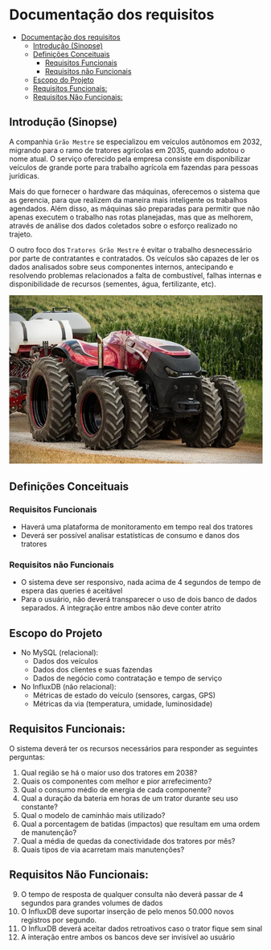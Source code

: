 # Documentação dos requisitos

- [Documentação dos requisitos](#documentação-dos-requisitos)
  - [Introdução (Sinopse)](#introdução-sinopse)
  - [Definições Conceituais](#definições-conceituais)
    - [Requisitos Funcionais](#requisitos-funcionais)
    - [Requisitos não Funcionais](#requisitos-não-funcionais)
  - [Escopo do Projeto](#escopo-do-projeto)
  - [Requisitos Funcionais:](#requisitos-funcionais-1)
  - [Requisitos Não Funcionais:](#requisitos-não-funcionais-1)


## Introdução (Sinopse)

A companhia `Grão Mestre` se especializou em veículos autônomos em 2032, migrando para o ramo de tratores agrícolas em 2035, quando adotou o nome atual. O serviço oferecido pela empresa consiste em disponibilizar veículos de grande porte para trabalho agrícola em fazendas para pessoas jurídicas.

Mais do que fornecer o hardware das máquinas, oferecemos o sistema que as gerencia, para que realizem da maneira mais inteligente os trabalhos agendados. Além disso, as máquinas são preparadas para permitir que não apenas executem o trabalho nas rotas planejadas, mas que as melhorem, através de análise dos dados coletados sobre o esforço realizado no trajeto.

O outro foco dos `Tratores Grão Mestre` é evitar o trabalho desnecessário por parte de contratantes e contratados. Os veículos são capazes de ler os dados analisados sobre seus componentes internos, antecipando e resolvendo problemas relacionados a falta de combustível, falhas internas e disponibilidade de recursos (sementes, água, fertilizante, etc).

![tractor_image](/docs/images/interestelar%20tractor.webp)

## Definições Conceituais

### Requisitos Funcionais

- Haverá uma plataforma de monitoramento em tempo real dos tratores
- Deverá ser possível analisar estatísticas de consumo e danos dos tratores

### Requisitos não Funcionais

- O sistema deve ser responsivo, nada acima de 4 segundos de tempo de espera das queries é aceitável
- Para o usuário, não deverá transparecer o uso de dois banco de dados separados. A integração entre ambos não deve conter atrito

## Escopo do Projeto

- No MySQL (relacional):
  - Dados dos veículos
  - Dados dos clientes e suas fazendas
  - Dados de negócio como contratação e tempo de serviço
- No InfluxDB (não relacional):
  - Métricas de estado do veículo (sensores, cargas, GPS)
  - Métricas da via (temperatura, umidade, luminosidade)

## Requisitos Funcionais:

O sistema deverá ter os recursos necessários para responder as seguintes perguntas:

1. Qual região se há o maior uso dos tratores em 2038?
2. Quais os componentes com melhor e pior arrefecimento?
3. Qual o consumo médio de energia de cada componente?
4. Qual a duração da bateria em horas de um trator durante seu uso constante?
5. Qual o modelo de caminhão mais utilizado?
6. Qual a porcentagem de batidas (impactos) que resultam em uma ordem de manutenção?
7. Qual a média de quedas da conectividade dos tratores por mês?
8. Quais tipos de via acarretam mais manutenções?


## Requisitos Não Funcionais:

9. O tempo de resposta de qualquer consulta não deverá passar de 4 segundos para grandes volumes de dados
10. O InfluxDB deve suportar inserção de pelo menos 50.000 novos registros por segundo.
11. O InfluxDB deverá aceitar dados retroativos caso o trator fique sem sinal
12. A interação entre ambos os bancos deve ser invisível ao usuário